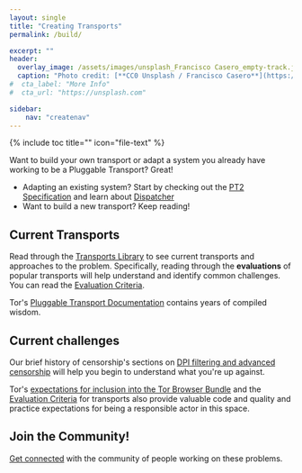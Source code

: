 ```yaml
---
layout: single
title: "Creating Transports"
permalink: /build/

excerpt: ""
header:
  overlay_image: /assets/images/unsplash_Francisco Casero_empty-track.jpg
  caption: "Photo credit: [**CC0 Unsplash / Francisco Casero**](https://unsplash.com)"
#  cta_label: "More Info"
#  cta_url: "https://unsplash.com"

sidebar:
    nav: "createnav"
---
```


{% include toc title="" icon="file-text" %}

Want to build your own transport or adapt a system you already have working to be a Pluggable Transport?  Great!

* Adapting an existing system? Start by checking out the [PT2 Specification](/spec/) and learn about [Dispatcher](/implement/)
* Want to build a new transport?  Keep reading!

## Current Transports

Read through the [Transports Library](/transports/) to see current transports and approaches to the problem.  Specifically, reading through the **evaluations** of popular transports will help understand and identify common challenges. You can read the [Evaluation Criteria](https://trac.torproject.org/projects/tor/wiki/doc/PluggableTransports/PTEvaluationCriteria).

Tor's [Pluggable Transport Documentation](https://trac.torproject.org/projects/tor/wiki/doc/PluggableTransports) contains years of compiled wisdom.

## Current challenges

Our brief history of censorship's sections on [DPI filtering and advanced censorship](/how/#dpi-blocking) will help you begin to understand what you're up against.  

Tor's [expectations for inclusion into the Tor Browser Bundle](https://trac.torproject.org/projects/tor/wiki/doc/PluggableTransports/GuidelinesForDeployingPTs) and the [Evaluation Criteria](https://trac.torproject.org/projects/tor/wiki/doc/PluggableTransports/PTEvaluationCriteria) for transports also provide valuable code and quality and practice expectations for being a responsible actor in this space.

## Join the Community!

[Get connected](https://github.com/JoGSal/Pluggable-Transports-website/blob/gh-pages/_pages/contact.md) with the community of people working on these problems.

